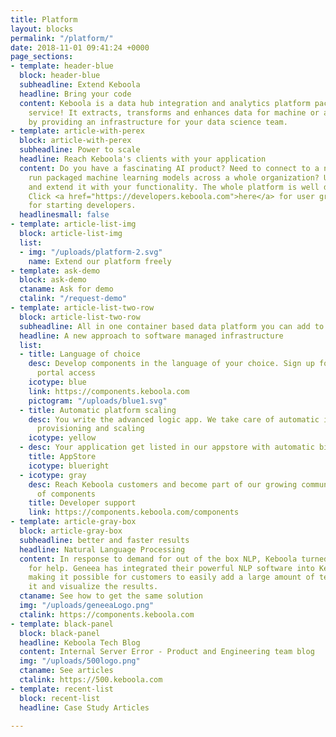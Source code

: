 ```yaml
---
title: Platform
layout: blocks
permalink: "/platform/"
date: 2018-11-01 09:41:24 +0000
page_sections:
- template: header-blue
  block: header-blue
  subheadline: Extend Keboola
  headline: Bring your code
  content: Keboola is a data hub integration and analytics platform packaged as a
    service! It extracts, transforms and enhances data for machine or analytic consumption
    by providing an infrastructure for your data science team.
- template: article-with-perex
  block: article-with-perex
  subheadline: Power to scale
  headline: Reach Keboola's clients with your application
  content: Do you have a fascinating AI product? Need to connect to a new source or
    run packaged machine learning models across a whole organization? Use our platform
    and extend it with your functionality. The whole platform is well documented.
    Click <a href="https://developers.keboola.com">here</a> for user groups support
    for starting developers.
  headlinesmall: false
- template: article-list-img
  block: article-list-img
  list:
  - img: "/uploads/platform-2.svg"
    name: Extend our platform freely
- template: ask-demo
  block: ask-demo
  ctaname: Ask for demo
  ctalink: "/request-demo"
- template: article-list-two-row
  block: article-list-two-row
  subheadline: All in one container based data platform you can add to
  headline: A new approach to software managed infrastructure
  list:
  - title: Language of choice
    desc: Develop components in the language of your choice. Sign up for our developer
      portal access
    icotype: blue
    link: https://components.keboola.com
    pictogram: "/uploads/blue1.svg"
  - title: Automatic platform scaling
    desc: You write the advanced logic app. We take care of automatic infrastructure
      provisioning and scaling
    icotype: yellow
  - desc: Your application get listed in our appstore with automatic billing.
    title: AppStore
    icotype: blueright
  - icotype: gray
    desc: Reach Keboola customers and become part of our growing community. See list
      of components
    title: Developer support
    link: https://components.keboola.com/components
- template: article-gray-box
  block: article-gray-box
  subheadline: better and faster results
  headline: Natural Language Processing
  content: In response to demand for out of the box NLP, Keboola turned to Geneea
    for help. Geneea has integrated their powerful NLP software into Keboola’s platform
    making it possible for customers to easily add a large amount of text, process
    it and visualize the results.
  ctaname: See how to get the same solution
  img: "/uploads/geneeaLogo.png"
  ctalink: https://components.keboola.com
- template: black-panel
  block: black-panel
  headline: Keboola Tech Blog
  content: Internal Server Error - Product and Engineering team blog
  img: "/uploads/500logo.png"
  ctaname: See articles
  ctalink: https://500.keboola.com
- template: recent-list
  block: recent-list
  headline: Case Study Articles

---
```

